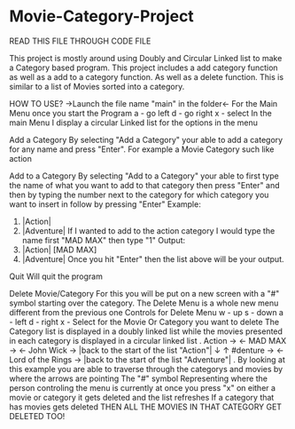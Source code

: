 # Movie-Category-Project
READ THIS FILE THROUGH CODE FILE

This project is mostly around using Doubly and Circular Linked list to make a Category based program. This project includes a add category function as well as a add to a category function. As well as a delete function. This is similar to a list of Movies sorted into a category.

HOW TO USE?
->Launch the file name "main" in the folder<-
For the Main Menu once you start the Program
a - go left 
d - go right 
x - select
In the main Menu I display a circular Linked list for the options in the menu

Add a Category
By selecting "Add a Category" your able to add a category for any name and press "Enter".
For example a Movie Category such like action


Add to a Category
By selecting "Add to a Category" your able to first type the name of what you want to add to that category then press "Enter"
and then by typing the number next to the category for which category you want to insert in follow by pressing "Enter"
Example:
1. |Action|    
2. |Adventure|
If I wanted to add to the action category I would type the name first "MAD MAX" then type "1"
Output:
1. |Action|  [MAD MAX]
2. |Adventure|
Once you hit "Enter" then the list above will be your output.

Quit
Will quit the program 

Delete Movie/Category
For this you will be put on a new screen with a "#" symbol starting over the category. The Delete Menu is a whole new menu different from the previous
one
Controls for Delete Menu
w - up
s - down
a - left
d - right
x - Select for the Movie Or Category you want to delete
The Category list is displayed in a doubly linked list while the movies presented in each category is displayed in a circular linked list
.
Action ->  <- MAD MAX ->  <- John Wick -> |back to the start of the list "Action"|
 ↓ ↑
#denture ->  <- Lord of the Rings -> |back to the start of the list "Adventure"|
 .
 By looking at this example you are able to traverse through the categorys and movies by where the arrows are pointing
 The "#" symbol Representing where the person controling the menu is currently at
 once you press "x" on either a movie or category it gets deleted and the list refreshes
 If a category that has movies gets deleted THEN ALL THE MOVIES IN THAT CATEGORY GET DELETED TOO!
